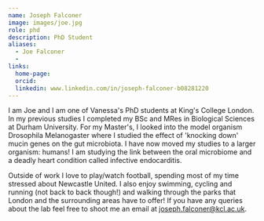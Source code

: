 ```yaml
---
name: Joseph Falconer
image: images/joe.jpg
role: phd
description: PhD Student
aliases:
  - Joe Falconer
  - 
links:
  home-page: 
  orcid:
  linkedin: www.linkedin.com/in/joseph-falconer-b08281220
---
```


I am Joe and I am one of Vanessa's PhD students at King's College London. In my previous studies I completed my BSc and MRes in Biological Sciences at Durham University. For my Master's, I looked into the model organism Drosophila Melanogaster where I studied the effect of 'knocking down' mucin genes on the gut microbiota. I have now moved my studies to a larger organism: humans! I am studying the link between the oral microbiome and a deadly heart condition called infective endocarditis. 

Outside of work I love to play/watch football, spending most of my time stressed about Newcastle United. I also enjoy swimming, cycling and running (not back to back though!) and walking through the parks that London and the surrounding areas have to offer! If you have any queries about the lab feel free to shoot me an email at joseph.falconer@kcl.ac.uk.

